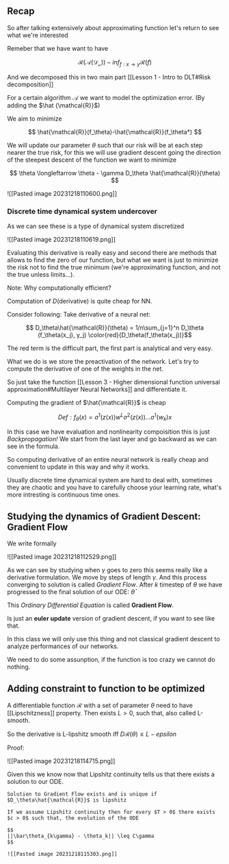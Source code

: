 


## Recap

So after talking extensively about approximating function let's return to see what we're interested

Remeber that we have want to have 

$$
\mathcal{R}(\mathcal{A}(\mathcal{D_n})) -inf_{f:x\to y} \mathcal{R}(f)
$$

And we decomposed this in two main part [[Lesson 1 - Intro to DLT#Risk decomposition]]

For a certain algorithm $\mathcal{A}$ we want to model the optimization error. (By adding the $\hat {\mathcal{R}}$)

We aim to minimize

$$
\hat{\mathcal{R}}(f_\theta)-\hat{\mathcal{R}}(f_\theta*)
$$

We will update our parameter $\theta$ such that our risk will be at each step nearer the true risk, for this we will use gradient descent going the direction of the steepest descent of the function we want to minimize

$$
\theta \longleftarrow \theta - \gamma D_\theta \hat{\mathcal{R}}(\theta)
$$

![[Pasted image 20231218110600.png]]

### Discrete time dynamical system undercover

As we can see these is a type of dynamical system discretized

![[Pasted image 20231218110619.png]]

Evaluating this derivative is really easy and second there are methods that allows to find the zero of our function, but what we want is just to minimize the risk not to find the true minimum (we're approximating function, and not the true unless limits...).

Note: Why computationally efficient?

Computation of $D$(derivative) is quite cheap for NN.

Consider following: Take derivative of a neural net:

$$
D_\theta\hat{\mathcal{R}}(\theta) = 1/n\sum_{j=1}^n D_\theta (f_\theta(x_j), y_j)
\color{red}{D_\theta(f_\theta(x_j))}$$

The red term is the difficult part, the first part is analytical and very easy.

What we do is we store the preactivation of the network.
Let's try to compute the derivative of one of the weights in the net.

So just take the function [[Lesson 3 - Higher dimensional function universal approximation#Multilayer Neural Networks]] and differentiate it.

Computing the gradient of $\hat{\mathcal{R}}$ is cheap

$$
Def : f_\theta(x) = \sigma^1(z(x))w^L\sigma^2(z(x))...\sigma^1(w_k)x
$$

In this case we have evaluation and nonlinearity compoisition this is just *Backpropagation!* 
We start from the last layer and go backward as we can see in the formula.

So computing derivative of an entire neural network is really cheap and convenient to update in this way and why it works.

Usually discrete time dynamical system are hard to deal with, sometimes they are chaotic and you have to carefully choose your learning rate, what's more intresting is continuous time ones.

## Studying the dynamics of Gradient Descent: Gradient Flow

We write formally

![[Pasted image 20231218112529.png]]

As we can see by studying when $\gamma$ goes to zero this seems really like a derivative formulation. We move by steps of length $\gamma$. And this process converging to solution is called *Gradient Flow*. After $k$ timestep of $\theta$ we have progressed to the final solution of our ODE: $\bar{\theta}$

This *Ordinary Differential Equation* is called **Gradient Flow**.

Is just an **euler update** version of gradient descent, if you want to see like that.

In this class we will only use this thing and not classical gradient descent to analyze performances of our networks. 

We need to do some assunption, if the function is too crazy we cannot do nothing.

## Adding constraint to function to be optimized

A differentiable function $\mathcal{R}$ with a set of parameter $\theta$ need to have [[Lipschitzness]] property. Then exists $L > 0$, such that, also called L-smooth.

So the derivative is L-lipshitz smooth iff $D\mathcal{R}(\theta) \leq L-epsilon$

Proof:

![[Pasted image 20231218114715.png]]

Given this we know now that Lipshitz continuity tells us that there exists a solution to our ODE.

```ad-Lemma
Solution to Gradient Flow exists and is unique if $D_\theta\hat{\mathcal{R}}$ is lipshitz
 ```


 ```ad-Lemma
 If we assume Lipshitz continuity then for every $T > 0$ there exists $c > 0$ such that, the evolution of the ODE

$$
||\bar\theta_{k\gamma} - \theta_k|| \leq C\gamma
$$
```

```ad-Proof
![[Pasted image 20231218115303.png]]
```


